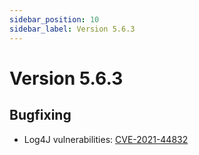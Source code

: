 ```yaml
---
sidebar_position: 10
sidebar_label: Version 5.6.3
---
```


# Version 5.6.3

## Bugfixing
- Log4J vulnerabilities: [CVE-2021-44832](https://github.com/advisories/GHSA-8489-44mv-ggj8)
